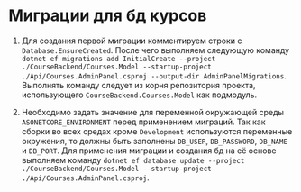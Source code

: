 # Миграции для бд курсов

1) Для создания первой миграции комментируем строки с `Database.EnsureCreated`. После чего выполняем следующую команду `dotnet ef migrations add InitialCreate --project ./CourseBackend/Courses.Model --startup-project ./Api/Courses.AdminPanel.csproj --output-dir AdminPanelMigrations`. Выполнять команду следует из корня репозитория проекта, использующего `CourseBackend.Courses.Model` как подмодуль.

2) Необходимо задать значение для переменной окружающей среды `ASONETCORE_ENVIRONMENT` перед применением миграций. Так как сборки во всех средах кроме `Development` используются переменные окружения, то должны быть заполнены `DB_USER`, `DB_PASSWORD`, `DB_NAME` и `DB_PORT`. Для применения миграции и создания бд на её основе выполняем команду `dotnet ef database update --project ./CourseBackend/Courses.Model --startup-project ./Api/Courses.AdminPanel.csproj`. 